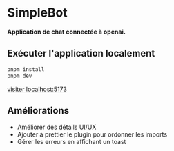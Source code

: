 # SimpleBot

**Application de chat connectée à openai.**

## Exécuter l'application localement

```bash
pnpm install
pnpm dev
```

[visiter localhost:5173](http://localhost:5173/)

## Améliorations

- Améliorer des détails UI/UX
- Ajouter à prettier le plugin pour ordonner les imports
- Gérer les erreurs en affichant un toast
